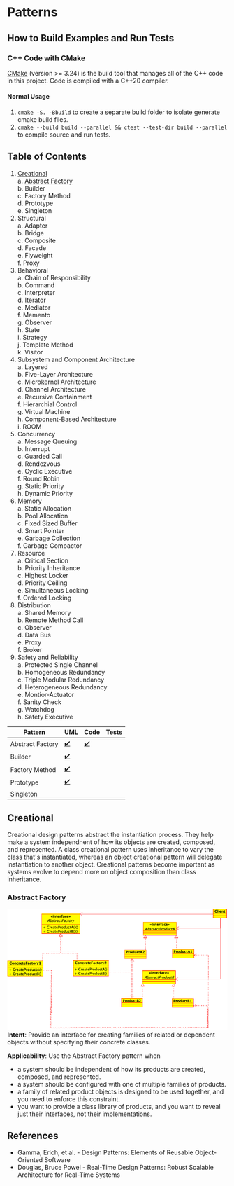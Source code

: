# Patterns

## How to Build Examples and Run Tests
### C++ Code with CMake
[CMake](https://cmake.org/) (version >= 3.24) is the build tool that manages all of the C++
code in this project. Code is compiled with a C++20 compiler.

#### Normal Usage
1. `cmake -S. -Bbuild` to create a separate build folder to isolate generate cmake build
files. 
2. `cmake --build build --parallel && ctest --test-dir build --parallel` to compile source and run tests.  

## Table of Contents
1. [Creational](#creational) \
a. [Abstract Factory](#abstract-factory) \
b. Builder \
c. Factory Method \
d. Prototype \
e. Singleton 
2. Structural \
a. Adapter \
b. Bridge \
c. Composite \
d. Facade \
e. Flyweight \
f. Proxy 
3. Behavioral \
a. Chain of Responsibility \
b. Command \
c. Interpreter \
d. Iterator \
e. Mediator \
f. Memento \
g. Observer \
h. State \
i. Strategy \
j. Template Method \
k. Visitor
4. Subsystem and Component Architecture \
a. Layered \
b. Five-Layer Architecture \
c. Microkernel Architecture \
d. Channel Architecture \
e. Recursive Containment \
f. Hierarchial Control \
g. Virtual Machine \
h. Component-Based Architecture \
i. ROOM 
5. Concurrency \
a. Message Queuing \
b. Interrupt \
c. Guarded Call \
d. Rendezvous \
e. Cyclic Executive \
f. Round Robin \
g. Static Priority \
h. Dynamic Priority 
6. Memory \
a. Static Allocation \
b. Pool Allocation \
c. Fixed Sized Buffer \
d. Smart Pointer \
e. Garbage Collection \
f. Garbage Compactor
7. Resource \
a. Critical Section \
b. Priority Inheritance \
c. Highest Locker \
d. Priority Ceiling \
e. Simultaneous Locking \
f. Ordered Locking 
8. Distribution \
a. Shared Memory \
b. Remote Method Call \
c. Observer \
d. Data Bus \
e. Proxy \
f. Broker 
9. Safety and Reliability \
a. Protected Single Channel \
b. Homogeneous Redundancy \
c. Triple Modular Redundancy \
d. Heterogeneous Redundancy \
e. Montior-Actuator \
f. Sanity Check \
g. Watchdog \
h. Safety Executive

| Pattern          | UML                                            | Code                                                                 | Tests |
|------------------|------------------------------------------------|----------------------------------------------------------------------|-------|
| Abstract Factory | [:heavy_check_mark:](img/abstract-factory.png) | [:heavy_check_mark:](src/creational/abstract-factory/maze-factory.h) |       |
| Builder          | [:heavy_check_mark:](img/builder.png)          |                                                                      |       |
| Factory Method   | [:heavy_check_mark:](img/factory-method.png)   |                                                                      |       |
| Prototype        | [:heavy_check_mark:](img/prototype.png)        |                                                                      |       |
| Singleton        |                                                |                                                                      |       |

## Creational 
Creational design patterns abstract the instantiation process. They help make a 
system independnent of how its objects are created, composed, and represented. A 
class creational pattern uses inheritance to vary the class that's instantiated,
whereas an object creational pattern will delegate instantiation to another 
object. Creational patterns become important as systems evolve to depend more
on object composition than class inheritance.

### Abstract Factory
![](img/abstract-factory.png)
**Intent**: Provide an interface for creating families of related or dependent
objects without specifying their concrete classes.
	
**Applicability**: Use the Abstract Factory pattern when
- a system should be independent of how its products are created, composed, and represented.
- a system should be configured with one of multiple families of products.
- a family of related product objects is designed to be used together, and you need to enforce this constraint.
- you want to provide a class library of products, and you want to reveal just their interfaces, not their implementations.

## References 
* Gamma, Erich, et al. - Design Patterns: Elements of Reusable Object-Oriented 
Software
* Douglas, Bruce Powel - Real-Time Design Patterns: Robust Scalable Architecture 
for Real-Time Systems
